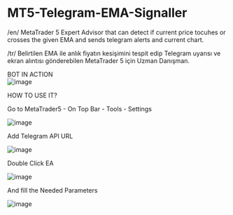 # MT5-Telegram-EMA-Signaller
/en/ MetaTrader 5 Expert Advisor that can detect if current price tocuhes or crosses the given EMA and sends telegram alerts and current chart.


/tr/ Belirtilen EMA ile anlık fiyatın kesişimini tespit edip Telegram uyarısı ve ekran alıntısı gönderebilen MetaTrader 5 için Uzman Danışman.






BOT IN ACTION                                               
![image](https://github.com/user-attachments/assets/8f3fef38-c64a-4bbe-aade-bba52c3fda9c)


HOW TO USE IT?



Go to MetaTrader5 - On Top Bar - Tools - Settings 


![image](https://github.com/user-attachments/assets/fe0198d6-ce21-4b75-b331-282448c3dd95)


Add Telegram API URL

![image](https://github.com/user-attachments/assets/6ea4bd19-b9ba-4877-a44f-5b13df051057)


Double Click EA

![image](https://github.com/user-attachments/assets/c329712d-e610-4ae7-8acf-a311dec1e7ea)

And fill the Needed Parameters

![image](https://github.com/user-attachments/assets/e266548e-2403-4bb9-935b-c4fb6107a163)





